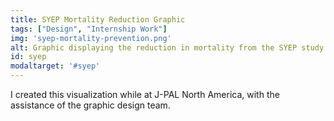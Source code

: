 ```yaml
---
title: SYEP Mortality Reduction Graphic
tags: ["Design", "Internship Work"]
img: 'syep-mortality-prevention.png'
alt: Graphic displaying the reduction in mortality from the SYEP study.
id: syep
modaltarget: '#syep'
---
```


I created this visualization while at J-PAL North America, with the assistance of the graphic design team.
